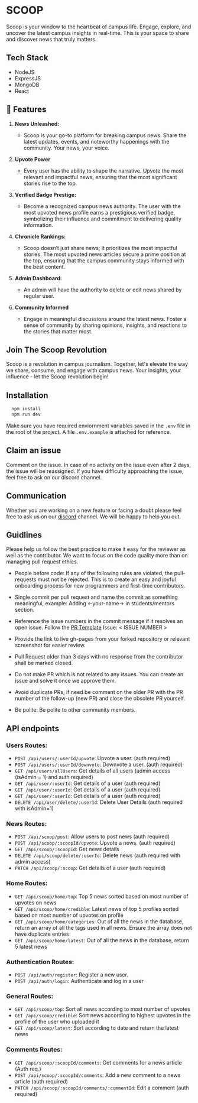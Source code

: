 # SCOOP
Scoop is your window to the heartbeat of campus life. Engage, explore, and uncover the latest campus insights in real-time. This is your space to share and discover news that truly matters.

## Tech Stack 
* NodeJS
* ExpressJS
* MongoDB
* React


## 🚀 Features

1. **News Unleashed:**
   - Scoop is your go-to platform for breaking campus news. Share the latest updates, events, and noteworthy happenings with the community. Your news, your voice.

2. **Upvote Power**
   - Every user has the ability to shape the narrative. Upvote the most relevant and impactful news, ensuring that the most significant stories rise to the top.

3. **Verified Badge Prestige:**
   - Become a recognized campus news authority. The user with the most upvoted news profile earns a prestigious verified badge, symbolizing their influence and commitment to delivering quality information.

4. **Chronicle Rankings:**
   - Scoop doesn’t just share news; it prioritizes the most impactful stories. The most upvoted news articles secure a prime position at the top, ensuring that the campus community stays informed with the best content.

5. **Admin Dashboard:**
   - An admin will have the authority to delete or edit news shared by regular user.

6. **Community Informed**
   - Engage in meaningful discussions around the latest news. Foster a sense of community by sharing opinions, insights, and reactions to the stories that matter most.

## Join The Scoop Revolution
Scoop is a revolution in campus journalism. Together, let's elevate the way we share, consume, and engage with campus news. Your insights, your influence - let the Scoop revolution begin!
 
## Installation

```bash
  npm install 
  npm run dev
```
Make sure you have required enviornment variables saved in the ```.env``` file in the root of the project. A file ```.env.example``` is attached for reference.

## Claim an issue
Comment on the issue. In case of no activity on the issue even after 2 days, the issue will be reassigned. If you have difficulty approaching the issue, feel free to ask on our discord channel.

## Communication 
Whether you are working on a new feature or facing a doubt please feel free to ask us on our [discord](https://discord.gg/D9999YTkS8) channel. We will be happy to help you out.

## Guidlines 
Please help us follow the best practice to make it easy for the reviewer as well as the contributor. We want to focus on the code quality more than on managing pull request ethics.

- People before code: If any of the following rules are violated, the pull-requests must not be rejected. This is to create an easy and joyful onboarding process for new programmers and first-time contributors.

- Single commit per pull request and name the commit as something meaningful, example: Adding <-your-name-> in students/mentors section.

- Reference the issue numbers in the commit message if it resolves an open issue. Follow the [PR Template](https://github.com/opencodeiiita/SaveMyForm-Frontend/blob/main/.github/pull_request_template.md) Issue: < ISSUE NUMBER >

- Provide the link to live gh-pages from your forked repository or relevant screenshot for easier review.

- Pull Request older than 3 days with no response from the contributor shall be marked closed.

- Do not make PR which is not related to any issues. You can create an issue and solve it once we approve them.

- Avoid duplicate PRs, if need be comment on the older PR with the PR number of the follow-up (new PR) and close the obsolete PR yourself.

- Be polite: Be polite to other community members.

## API endpoints

### Users Routes:
- `POST /api/users/:userId/upvote`: Upvote a user. (auth required)
- `POST /api/users/:userId/downvote`: Downvote a user. (auth required)
- `GET /api/users/allUsers`: Get details of all users (admin access (isAdmin = 1) and auth required)
- `GET /api/user/:userId`: Get details of a user (auth required)
- `GET /api/user/:userId`: Get details of a user (auth required)
- `GET /api/user/:userId`: Get details of a user (auth required)
- `DELETE /api/user/delete/:userId`: Delete User Details (auth required with isAdmin=1)

### News Routes:
- `POST /api/scoop/post`: Allow users to post news (auth required)
- `POST /api/scoop/:scoopId/upvote`: Upvote a news. (auth required)
- `GET /api/scoop/:scoopId`: Get news details
- `DELETE /api/scoop/delete/:userId`: Delete news (auth required with admin access)
- `PATCH /api/scoop/:scoop`: Get details of a user (auth required)

### Home Routes:
- `GET /api/scoop/home/top`: Top 5 news sorted based on most number of upvotes on news 
- `GET /api/scoop/home/credible`: Latest news of top 5 profiles sorted based on most number of upvotes on profile
- `GET /api/scoop/home/categories`: Out of all the news in the database, return an array of all the tags used in all news. Ensure the array does not have duplicate entries
- `GET /api/scoop/home/latest`: Out of all the news in the database, return 5 latest news

### Authentication Routes:
- `POST /api/auth/register`: Register a new user.
- `POST /api/auth/login`: Authenticate and log in a user

### General Routes:
- `GET /api/scoop/top`: Sort all news according to most number of upvotes
- `GET /api/scoop/credible`: Sort news according to highest upvotes in the profile of the user who uploaded it
- `GET /api/scoop/latest`: Sort according to date and return the latest news

### Comments Routes:
- `GET /api/scoop/:scoopId/comments`: Get comments for a news article (Auth req.)
- `POST /api/scoop/:scoopId/comments`: Add a new comment to a news article (auth required) 
- `PATCH /api/scoop/:scoopId/comments/:commentId`: Edit a comment (auth required)

